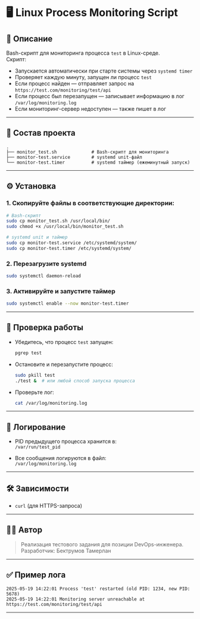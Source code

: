 # 🖥 Linux Process Monitoring Script

## 📌 Описание

Bash-скрипт для мониторинга процесса `test` в Linux-среде.  
Скрипт:

- Запускается автоматически при старте системы через `systemd timer`
- Проверяет каждую минуту, запущен ли процесс `test`
- Если процесс найден — отправляет запрос на `https://test.com/monitoring/test/api`
- Если процесс был перезапущен — записывает информацию в лог `/var/log/monitoring.log`
- Если мониторинг-сервер недоступен — также пишет в лог

---

## 📂 Состав проекта

```
.
├── monitor_test.sh             # Bash-скрипт для мониторинга
├── monitor-test.service        # systemd unit-файл
└── monitor-test.timer          # systemd таймер (ежеминутный запуск)
```

---

## ⚙️ Установка

### 1. Скопируйте файлы в соответствующие директории:

```bash
# Bash-скрипт
sudo cp monitor_test.sh /usr/local/bin/
sudo chmod +x /usr/local/bin/monitor_test.sh

# systemd unit и таймер
sudo cp monitor-test.service /etc/systemd/system/
sudo cp monitor-test.timer /etc/systemd/system/
```

### 2. Перезагрузите systemd

```bash
sudo systemctl daemon-reload
```

### 3. Активируйте и запустите таймер

```bash
sudo systemctl enable --now monitor-test.timer
```

---

## 🧪 Проверка работы

- Убедитесь, что процесс `test` запущен:
  ```bash
  pgrep test
  ```

- Остановите и перезапустите процесс:
  ```bash
  sudo pkill test
  ./test &  # или любой способ запуска процесса
  ```

- Проверьте лог:
  ```bash
  cat /var/log/monitoring.log
  ```

---

## 📄 Логирование

- PID предыдущего процесса хранится в:  
  `/var/run/test_pid`

- Все сообщения логируются в файл:  
  `/var/log/monitoring.log`

---

## 🛠 Зависимости

- `curl` (для HTTPS-запроса)

---

## 🧑‍💻 Автор

> Реализация тестового задания для позиции DevOps-инженера.  
> Разработчик: Бектрумов Тамерлан

---

## ✅ Пример лога

```text
2025-05-19 14:22:01 Process 'test' restarted (old PID: 1234, new PID: 5678)
2025-05-19 14:22:01 Monitoring server unreachable at https://test.com/monitoring/test/api
```

---
